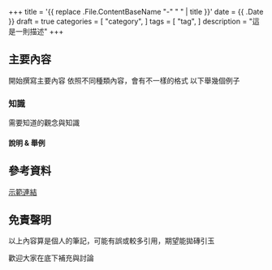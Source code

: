 +++
title = '{{ replace .File.ContentBaseName "-" " " | title }}'
date = {{ .Date }}
draft = true
categories = [
    "category",
]
tags = [
    "tag",
]
description = "這是一則描述"
+++

## 主要內容

開始撰寫主要內容
依照不同種類內容，會有不一樣的格式
以下舉幾個例子

### 知識

需要知道的觀念與知識

#### 說明 & 舉例

## 參考資料
[示範連結](https://example.com)

## 免責聲明

以上內容算是個人的筆記，可能有誤或較多引用，期望能拋磚引玉

歡迎大家在底下補充與討論